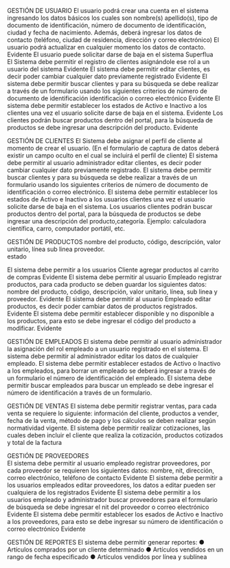 GESTIÓN DE USUARIO
El usuario podrá crear una cuenta en el sistema ingresando los datos básicos los cuales son nombre(s) apellido(s), tipo de documento de identificación, 
número de documento de identificación, ciudad y fecha de nacimiento.  Además, deberá ingresar los datos de contacto (teléfono, ciudad de residencia, dirección y correo electrónico)
El usuario podrá actualizar en cualquier momento los datos de contacto.	Evidente
El usuario puede solicitar darse de baja en el sistema 	Superflua		
El Sistema debe permitir el registro de clientes asignándole ese rol a un usuario del sistema	Evidente
El sistema debe permitir editar clientes, es decir poder cambiar cualquier dato previamente registrado	Evidente
El sistema debe permitir buscar clientes y para su búsqueda se debe realizar a través de un formulario usando los siguientes criterios de número de documento de identificación identificación o correo electrónico	Evidente
El sistema debe permitir establecer los estados de Activo e Inactivo a los clientes una vez el usuario solicite darse de baja en el sistema.	Evidente
Los clientes podrán buscar productos dentro del portal, para la búsqueda de productos se debe ingresar una descripción del producto.	Evidente

GESTIÓN DE CLIENTES
El Sistema debe asignar el perfil de cliente al momento de crear el usuario.
(En el formulario de captura de datos deberá existir un campo oculto en el cual se incluirá el perfil de cliente)
El sistema debe permitir al usuario administrador editar clientes, es decir poder cambiar cualquier dato previamente registrado.
El sistema debe permitir buscar clientes y para su búsqueda se debe realizar a través de un formulario usando los siguientes criterios de número de documento de identificación o correo electrónico.
El sistema debe permitir establecer los estados de Activo e Inactivo a los usuarios clientes una vez el usuario solicite darse de baja en el sistema.
Los usuarios clientes podrán buscar productos dentro del portal, para la búsqueda de productos se debe ingresar una descripción del producto,categoría.
Ejemplo: calculadora científica, carro, computador portátil, etc.


GESTIÓN DE PRODUCTOS
nombre del producto, 
código,
descripción, 
valor unitario, 
línea
sub linea
proveedor.	
estado

El sistema debe permitir a los usuarios Cliente agregar productos al carrito de compras	Evidente
El sistema debe permitir al usuario Empleado registrar productos, para cada producto se deben guardar los siguientes datos: nombre del producto, código, descripción, valor unitario, línea, sub linea y proveedor.	Evidente
El sistema debe permitir al usuario Empleado editar productos, es decir poder cambiar datos de productos registrados.	Evidente
El sistema debe permitir establecer disponible y no disponible a los productos, para esto se debe ingresar el código del producto a modificar.	Evidente


GESTIÓN DE EMPLEADOS
El sistema debe permitir al usuario administrador la asignación del rol empleado a un usuario registrado en el sistema.
El sistema debe permitir al administrador editar los datos de cualquier empleado.
El sistema debe permitir establecer estados de Activo o Inactivo a los empleados, para borrar un empleado se deberá ingresar a través de un formulario el número de identificación del empleado.
El sistema debe permitir buscar empleados para buscar un empleado se debe ingresar el número de identificación a través de un formulario.


GESTIÓN DE VENTAS
El sistema debe permitir registrar ventas, para cada venta se requiere lo siguiente: información del cliente, productos a vender, fecha de la venta, método de pago y los cálculos se deben realizar según normatividad vigente.
El sistema debe permitir realizar cotizaciones, las cuales deben incluir el cliente que realiza la cotización, productos cotizados y total de la factura

	
GESTIÓN DE PROVEEDORES	
El sistema debe permitir al usuario empleado registrar proveedores, por cada proveedor se requieren los siguientes datos: nombre, nit, dirección, correo electrónico, teléfono de contacto	Evidente
El sistema debe permitir a los usuarios empleados editar proveedores, los datos a editar pueden ser cualquiera de los registrados 	Evidente
El sistema debe permitir a los usuarios empleado y administrador buscar proveedores para el formulario de búsqueda se debe ingresar el nit del proveedor o correo electrónico	Evidente
El sistema debe permitir establecer los esados de Activo e Inactivo a los proveedores, para esto se debe ingresar su número de identificación o correo electrónico	Evidente




GESTIÓN DE REPORTES
El sistema debe permitir generar reportes:
●	Artículos comprados por un cliente determinado
●	Artículos vendidos en un rango de fecha especificado
●	Artículos vendidos por línea y sublínea
